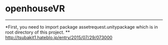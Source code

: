 # openhouseVR

---
*First, you need to import package assetrequest.unitypackage which is in root directory of this project. 
** http://tsubakit1.hateblo.jp/entry/2015/07/29/073000
